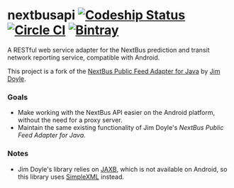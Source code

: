 nextbusapi [![Codeship Status][codeship-badge]][codeship] [![Circle CI][circle-badge]][circle] [![Bintray][bintray-badge]][bintray]
==========

A RESTful web service adapter for the NextBus prediction and transit network reporting service, compatible with Android.

This project is a fork of the [NextBus Public Feed Adapter for Java](http://sourceforge.net/projects/nextbusapi/) by 
[Jim Doyle](http://jim_doyle.users.sourceforge.net/).

### Goals

- Make working with the NextBus API easier on the Android platform, without the need for a proxy server.
- Maintain the same existing functionality of Jim Doyle's *NextBus Public Feed Adapter for Java*.

### Notes

- Jim Doyle's library relies on [JAXB](http://en.wikipedia.org/wiki/Java_Architecture_for_XML_Binding), 
  which is not available on Android, so this library uses [SimpleXML](http://simple.sourceforge.net/home.php) instead.

[codeship-badge]: https://codeship.com/projects/d6c97fc0-62f8-0132-0445-4ad47cf4b99f/status?branch=master
[codeship]:       https://codeship.com/projects/52209
[circle-badge]:   https://circleci.com/gh/elliottsj/nextbusapi.svg?style=svg
[circle]:         https://circleci.com/gh/elliottsj/nextbusapi
[bintray-badge]:  https://api.bintray.com/packages/elliottsj/maven/nextbusapi/images/download.svg
[bintray]:        https://bintray.com/elliottsj/maven/nextbusapi/_latestVersion
